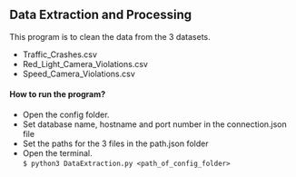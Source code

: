 ## Data Extraction and Processing
This program is to clean the data from the 3 datasets.
- Traffic_Crashes.csv
- Red_Light_Camera_Violations.csv
- Speed_Camera_Violations.csv

#### How to run the program? 
- Open the config folder.
- Set database name, hostname and port number in the connection.json file
- Set the paths for the 3 files in the path.json folder
- Open the terminal. <br />
`$ python3 DataExtraction.py <path_of_config_folder>`